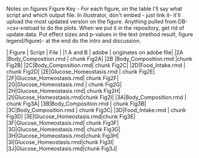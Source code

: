 Notes on figures
Figure Key - For each figure, on the table I'll say what script and which output file. In illustrator, don't embed - just link it- it'll upload the most updated version on the figure. Anything pulled from DB->csv->reload to do the plots. When we put it in the repository, get rid of update.data. Put effect sizes and p-values in the text (method result, figure legend/figure)- at the end do the intro and discussion.

| Figure | Script | File |
|1 A and B | adobe | originates on adobe file| |2A |Body_Composition.rmd | chunk Fig2A| |2B |Body_Composition.rmd |chunk Fig2B| |2C|Body_Composition.rmd| chunk Fig2C| |2D|Food_Intake.rmd | chunk Fig2D| |2E|Glucose_Homeostasis.rmd | chunk Fig2E| |2F|Glucose_Homeostasis.rmd| chunk Fig2F| |2G|Glucose_Homeostasis.rmd | chunk Fig2G| |2H|Glucose_Homeostasis.rmd| chunk Fig2H| |2I|Glucose_Homeostasis.rmd|chunk Fig2I| |3A|Body_Composition.rmd | chunk Fig3A| |3B|Body_Composition.rmd | chunk Fig3B| |3C|Body_Composition.rmd | chunk Fig3C| |3D|Food_Intake.rmd | chunk Fig3D| |3E|Glucose_Homeostasis.rmd|chunk Fig3E| |3F|Glucose_Homeostasis.rmd| chunk Fig3F| |3G|Glucose_Homeostasis.rmd| chunk Fig3G| |3H|Glucose_Homeostasis.rmd|chunk Fig3H| |3I|Glucose_Homeostasis.rmd|chunk Fig3I| |3J|Glucose_Homeostasis.rmd|chunk Fig3J|
